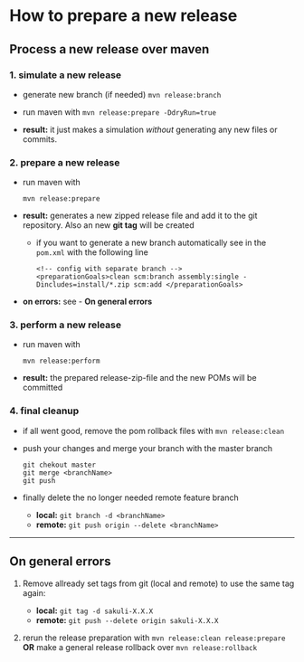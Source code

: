 How to prepare a new release
============================

## Process a new release over maven


### 1. simulate a new release
* generate new branch (if needed) `mvn release:branch`
        
* run maven with `mvn release:prepare -DdryRun=true`

* __result:__ it just makes a simulation _without_ generating any new files or commits.

### 2. prepare a new release
* run maven with

    `mvn release:prepare`

* __result:__ generates a new zipped release file and add it to the git repository. Also an new __git tag__ will be created
     * if you want to generate a new branch automatically  see in the `pom.xml` with the following line

        ```
        <!-- config with separate branch -->
        <preparationGoals>clean scm:branch assembly:single -Dincludes=install/*.zip scm:add </preparationGoals>
        ```

* __on errors:__ see - __On general errors__

### 3. perform a new release
* run maven with

    `mvn release:perform`

* __result:__ the prepared release-zip-file and the new POMs will be committed

### 4. final cleanup
* if all went good, remove the pom rollback files with `mvn release:clean`
* push your changes and merge your branch with the master branch

    ```
    git chekout master
    git merge <branchName>
    git push
    ```

* finally delete the no longer needed  remote feature branch
    * __local:__  `git branch -d <branchName>`
    * __remote:__  `git push origin --delete <branchName>`

- - -

## On general errors
1. Remove allready set tags from git (local and remote) to use the same tag again:
    * __local:__ `git tag -d sakuli-X.X.X`
    * __remote:__ `git push --delete origin sakuli-X.X.X`

2. rerun the release preparation with `mvn release:clean release:prepare`
   __OR__ make a general release rollback over `mvn release:rollback`


